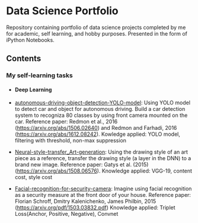 # Data Science Portfolio
Repository containing portfolio of data science projects completed by me for academic, self learning, and hobby purposes. Presented in the form of iPython Notebooks.

## Contents
### My self-learning tasks
- #### Deep Learning

 - [autonomous-driving-object-detection-YOLO-model](https://github.com/gary-kaitung/data-science-portfolio/blob/master/autonomous-driving-object-detection-YOLO-model/Autonomous%20driving%20application-Car%20detection.ipynb): Using YOLO model to detect car and object for autonomous driving. Build a car detection system to recogniza 80 classes by using front camera mounted on the car. 
Reference paper: Redmon et al., 2016 (https://arxiv.org/abs/1506.02640) and Redmon and Farhadi, 2016 (https://arxiv.org/abs/1612.08242).
Kowledge applied: YOLO model, filtering with threshold, non-max suppression

 - [Neural-style-transfer_Art-generation](https://github.com/gary-kaitung/data-science-portfolio/blob/master/My%20self-learning%20tasks/Neural_Style_Transfer_Art_Generation_.ipynb): Using the drawing style of an art piece as a reference, transfer the drawing style (a layer in the DNN) to a brand new image. 
Reference paper: Gatys et al. (2015) (https://arxiv.org/abs/1508.06576).
Knowledge applied: VGG-19, content cost, style cost

 - [Facial-recognition-for-security-camera](https://github.com/gary-kaitung/data-science-portfolio/blob/master/My%20self-learning%20tasks/Facial_Recognition_for_front_camera.ipynb): Imagine using facial recognition as a security measure at the front door of your house. 
Reference paper: Florian Schroff, Dmitry Kalenichenko, James Philbin, 2015 (https://arxiv.org/pdf/1503.03832.pdf)
Knowledge applied: Triplet Loss(Anchor, Positive, Negative), Convnet
	
	
